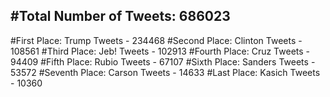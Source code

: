 #Total Number of Tweets: 686023 
---
#First Place: Trump Tweets - 234468
#Second Place: Clinton Tweets - 108561
#Third Place: Jeb! Tweets - 102913
#Fourth Place: Cruz Tweets - 94409
#Fifth Place: Rubio Tweets - 67107
#Sixth Place: Sanders Tweets - 53572
#Seventh Place: Carson Tweets - 14633
#Last Place: Kasich Tweets - 10360
